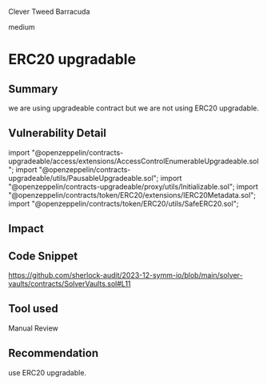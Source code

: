 Clever Tweed Barracuda

medium

# ERC20 upgradable

## Summary
we are using upgradeable contract  but we are not using ERC20 upgradable.
## Vulnerability Detail
import "@openzeppelin/contracts-upgradeable/access/extensions/AccessControlEnumerableUpgradeable.sol";
import "@openzeppelin/contracts-upgradeable/utils/PausableUpgradeable.sol";
import "@openzeppelin/contracts-upgradeable/proxy/utils/Initializable.sol";
import "@openzeppelin/contracts/token/ERC20/extensions/IERC20Metadata.sol";
import "@openzeppelin/contracts/token/ERC20/utils/SafeERC20.sol";
## Impact

## Code Snippet
https://github.com/sherlock-audit/2023-12-symm-io/blob/main/solver-vaults/contracts/SolverVaults.sol#L11
## Tool used

Manual Review

## Recommendation
use ERC20 upgradable.